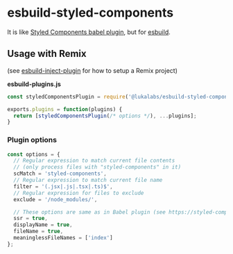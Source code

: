 # esbuild-styled-components

It is like [Styled Components babel plugin](https://github.com/styled-components/babel-plugin-styled-components), but for [esbuild](https://esbuild.github.io/).

## Usage with Remix

(see [esbuild-inject-plugin](https://github.com/lukalabs/lukalabs-npm/projects/esbuild-inject-plugin/README.md) for how to setup a Remix project)

**esbuild-plugins.js**
```js
const styledComponentsPlugin = require('@lukalabs/esbuild-styled-components').default;

exports.plugins = function(plugins) {
  return [styledComponentsPlugin(/* options */), ...plugins];
}
```

### Plugin options

```js
const options = {
  // Regular expression to match current file contents
  // (only process files with "styled-components" in it)
  scMatch = 'styled-components',
  // Regular expression to match current file name
  filter = '(.jsx|.js|.tsx|.ts)$',
  // Regular expression for files to exclude 
  exclude = '/node_modules/',

  // These options are same as in Babel plugin (see https://styled-components.com/docs/tooling#babel-plugin)
  ssr = true,
  displayName = true,
  fileName = true,
  meaninglessFileNames = ['index']  
};
```
